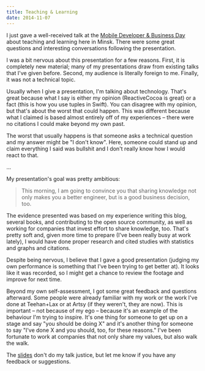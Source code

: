 ```yaml
---
title: Teaching & Learning
date: 2014-11-07
---
```


I just gave a well-received talk at the [Mobile Developer & Business Day](http://by.mdday.ru/) about teaching and learning here in Minsk. There were some great questions and interesting conversations following the presentation.

<SpeakerDeck deckID="fcb3f5b0487c013239cd36e5e480a335" fourByThree />

I was a bit nervous about this presentation for a few reasons. First, it is completely new material; many of my presentations draw from existing talks that I've given before. Second, my audience is literally foreign to me. Finally, it was not a technical topic.

Usually when I give a presentation, I'm talking about technology. That's great because what I say is either my opinion (ReactiveCocoa is great) or a fact (this is how you use tuples in Swift). You can disagree with my opinion, but that's about the worst that could happen. This was different because what I claimed is based almost entirely off of my experiences – there were no citations I could make beyond my own past.

The worst that usually happens is that someone asks a technical question and my answer might be "I don't know". Here, someone could stand up and claim everything I said was bullshit and I don't really know how I would react to that.

...

My presentation's goal was pretty ambitious:

> This morning, I am going to convince you that sharing knowledge not only makes you a better engineer, but is a good business decision, too.

The evidence presented was based on my experience writing this blog, several books, and contributing to the open source community, as well as working for companies that invest effort to share knowledge, too. That's pretty soft and, given more time to prepare (I've been really busy at work lately), I would have done proper research and cited studies with statistics and graphs and citations.

Despite being nervous, I believe that I gave a good presentation (judging my own performance is something that I've been trying to get better at). It looks like it was recorded, so I might get a chance to review the footage and improve for next time.

Beyond my own self-assessment, I got some great feedback and questions afterward. Some people were already familiar with my work or the work I've done at Teehan+Lax or at Artsy (if they weren't, they are now). This is important – not because of my ego – because it's an example of the behaviour I'm trying to inspire. It's one thing for someone to get up on a stage and say "you should be doing X" and it's another thing for someone to say "I've done X and you should, too, for these reasons." I've been fortunate to work at companies that not only share my values, but also walk the walk.

The [slides](https://speakerdeck.com/ashfurrow/teaching-and-learning) don't do my talk justice, but let me know if you have any feedback or suggestions.
